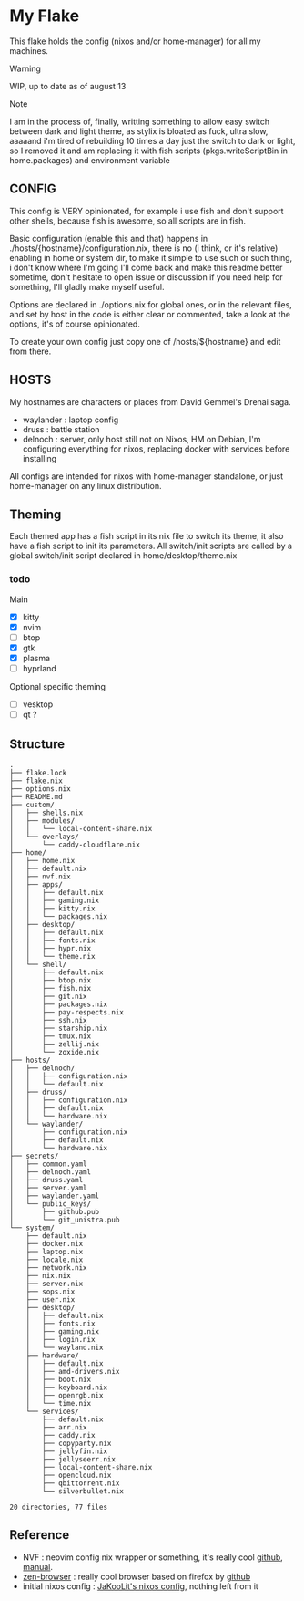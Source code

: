 # My Flake

This flake holds the config (nixos and/or home-manager) for all my machines.

> [!Warning]
> WIP, up to date as of august 13

> [!Note]
> I am in the process of, finally, writting something to allow easy
> switch between dark and light theme, as stylix is bloated as fuck, ultra slow,
> aaaaand i'm tired of rebuilding 10 times a day just the switch to dark or
> light, so I removed it and am replacing it with fish scripts
> (pkgs.writeScriptBin in home.packages) and environment variable

## CONFIG

This config is VERY opinionated, for example i use fish and don't support other
shells, because fish is awesome, so all scripts are in fish.

Basic configuration (enable this and that) happens in ./hosts/{hostname}/configuration.nix,
there is no (i think, or it's relative) enabling in home or system dir, to make
it simple to use such or such thing, i don't know where I'm going I'll come back
and make this readme better sometime, don't hesitate to open issue or discussion
if you need help for something, I'll gladly make myself useful.

Options are declared in ./options.nix for global ones, or in the relevant files,
and set by host in  the code is either
clear or commented, take a look at the options, it's of course opinionated.

To create your own config just copy one of /hosts/${hostname} and edit from there.

## HOSTS

My hostnames are characters or places from David Gemmel's Drenai saga.

- waylander : laptop config
- druss : battle station
- delnoch : server, only host still not on Nixos, HM on Debian, I'm configuring
everything for nixos, replacing docker with services before installing

All configs are intended for nixos with home-manager standalone, or just
home-manager on any linux distribution.

## Theming

Each themed app has a fish script in its nix file to switch its theme, it also
have a fish script to init its parameters.
All switch/init scripts are called by a global switch/init script declared in 
home/desktop/theme.nix

### todo

Main

- [x] kitty
- [x] nvim
- [ ] btop
- [x] gtk
- [x] plasma
- [ ] hyprland

Optional specific theming

- [ ] vesktop
- [ ] qt ?

## Structure

```shell
.
├── flake.lock
├── flake.nix
├── options.nix
├── README.md
├── custom/
│   ├── shells.nix
│   ├── modules/
│   │   └── local-content-share.nix
│   └── overlays/
│       └── caddy-cloudflare.nix
├── home/
│   ├── home.nix
│   ├── default.nix
│   ├── nvf.nix
│   ├── apps/
│   │   ├── default.nix
│   │   ├── gaming.nix
│   │   ├── kitty.nix
│   │   └── packages.nix
│   ├── desktop/
│   │   ├── default.nix
│   │   ├── fonts.nix
│   │   ├── hypr.nix
│   │   └── theme.nix
│   └── shell/
│       ├── default.nix
│       ├── btop.nix
│       ├── fish.nix
│       ├── git.nix
│       ├── packages.nix
│       ├── pay-respects.nix
│       ├── ssh.nix
│       ├── starship.nix
│       ├── tmux.nix
│       ├── zellij.nix
│       └── zoxide.nix
├── hosts/
│   ├── delnoch/
│   │   ├── configuration.nix
│   │   └── default.nix
│   ├── druss/
│   │   ├── configuration.nix
│   │   ├── default.nix
│   │   └── hardware.nix
│   └── waylander/
│       ├── configuration.nix
│       ├── default.nix
│       └── hardware.nix
├── secrets/
│   ├── common.yaml
│   ├── delnoch.yaml
│   ├── druss.yaml
│   ├── server.yaml
│   ├── waylander.yaml
│   └── public_keys/
│       ├── github.pub
│       └── git_unistra.pub
└── system/
    ├── default.nix
    ├── docker.nix
    ├── laptop.nix
    ├── locale.nix
    ├── network.nix
    ├── nix.nix
    ├── server.nix
    ├── sops.nix
    ├── user.nix
    ├── desktop/
    │   ├── default.nix
    │   ├── fonts.nix
    │   ├── gaming.nix
    │   ├── login.nix
    │   └── wayland.nix
    ├── hardware/
    │   ├── default.nix
    │   ├── amd-drivers.nix
    │   ├── boot.nix
    │   ├── keyboard.nix
    │   ├── openrgb.nix
    │   └── time.nix
    └── services/
        ├── default.nix
        ├── arr.nix
        ├── caddy.nix
        ├── copyparty.nix
        ├── jellyfin.nix
        ├── jellyseerr.nix
        ├── local-content-share.nix
        ├── opencloud.nix
        ├── qbittorrent.nix
        └── silverbullet.nix

20 directories, 77 files
```

## Reference

- NVF : neovim config nix wrapper or something, it's really cool [github](https://github.com/NotAShelf/nvf), [manual](https://notashelf.github.io/nvf/index.xhtml).
- [zen-browser](https://zen-browser.app) : really cool browser based on firefox by [github](https://github.com/zen-browser/desktop)
- initial nixos config : [JaKooLit's nixos config](https://github.com/JaKooLit/NixOS-Hyprland/tree/main), nothing left from it

